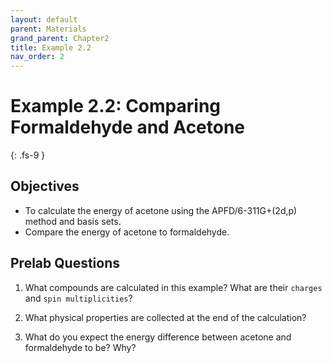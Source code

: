 ```yaml
---
layout: default
parent: Materials
grand_parent: Chapter2
title: Example 2.2
nav_order: 2
---
```


# Example 2.2: Comparing Formaldehyde and Acetone
{: .fs-9 }

## Objectives
- To calculate the energy of acetone using the APFD/6-311G+(2d,p) method and basis sets.
- Compare the energy of acetone to formaldehyde.

## Prelab Questions

1. What compounds are calculated in this example? What are their `charges` and `spin multiplicities`?

2. What physical properties are collected at the end of the calculation?

3. What do you expect the energy difference between acetone and formaldehyde to be? Why?